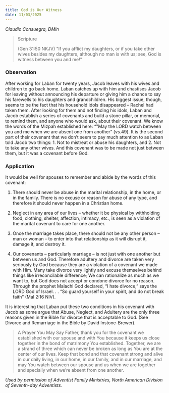 ```yaml
---
title: God is Our Witness
date: 11/03/2025
---
```


_Claudio Consuegra, DMin_

> <p>Scripture</p>
> (Gen 31:50 NKJV) "If you afflict my daughters, or if you take other wives besides my daughters, although no man is with us; see, God is witness between you and me!"

### Observation

After working for Laban for twenty years, Jacob leaves with his wives and children to go back home. Laban catches up with him and chastises Jacob for leaving without announcing his departure or giving him a chance to say his farewells to his daughters and grandchildren. His biggest issue, though, seems to be the fact that his household idols disappeared – Rachel had taken them. After looking for them and not finding his idols, Laban and Jacob establish a series of covenants and build a stone pillar, or memorial, to remind them, and anyone who would ask, about their covenant. We know the words of the Mizpah established here: “"May the LORD watch between you and me when we are absent one from another” (vs.49). It is the second part of their covenant that we don’t seem to pay much attention to as Laban told Jacob two things: 1. Not to mistreat or abuse his daughters, and 2. Not to take any other wives. And this covenant was to be made not just between them, but it was a covenant before God.

### Application

It would be well for spouses to remember and abide by the words of this covenant:

1. There should never be abuse in the marital relationship, in the home, or in the family. There is no excuse or reason for abuse of any type, and therefore it should never happen in a Christian home.

2. Neglect in any area of our lives – whether it be physical by withholding food, clothing, shelter, affection, intimacy, etc., is seen as a violation of the marital covenant to care for one another.

3. Once the marriage takes place, there should not be any other person – man or woman – to enter into that relationship as it will disrupt it, damage it, and destroy it.

4. Our covenants – particularly marriage – is not just with one another but between us and God. Therefore adultery and divorce are taken very seriously by God because they are a violation of a covenant we made with Him. Many take divorce very lightly and excuse themselves behind things like irreconcilable difference; We can rationalize as much as we want to, but God does not accept or condone divorce for no reason. Through the prophet Malachi God declared, “I hate divorce,” says the LORD God of Israel. . . “So guard yourself in your spirit, and do not break faith” (Mal 2:16 NIV).

It is interesting that Laban put these two conditions in his covenant with Jacob as some argue that Abuse, Neglect, and Adultery are the only three reasons given in the Bible for divorce that is acceptable to God. (See Divorce and Remarriage in the Bible by David Instone-Brewer).

> <callout>A Prayer You May Say</callout>
> Father, thank you for the covenant we established with our spouse and with You because it keeps us close together in the bond of matrimony You established. Together, we are a strand of three which can never be broken as long as You are at the center of our lives. Keep that bond and that covenant strong and alive in our daily living, in our home, in our family, and in our marriage, and may You watch between our spouse and us when we are together and specially when we’re absent from one another.

_Used by permission of Adventist Family Ministries, North American Division of Seventh-day Adventists._
